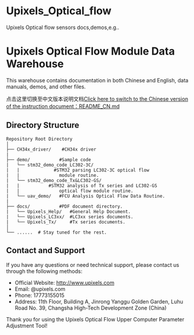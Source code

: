 # Upixels_Optical_flow
Upixels Optical flow sensors docs,demos,e.g..

# Upixels Optical Flow Module Data Warehouse
This warehouse contains documentation in both Chinese and English, data manuals, demos, and other files.

点击这里切换至中文版本说明文档[Click here to switch to the Chinese version of the instruction document：README_CN.md](./README_CN.md)
 
## Directory Structure


```plaintext
Repository Root Directory
│
├── CH34x_driver/    #CH34x driver
|                
├── demo/           #Sample code
|   └── stm32_demo_code_LC302-3C/   
|   |             #STM32 parsing LC302-3C optical flow 
|   |               module routine.
|   └── stm32_demo_code_Tx&LC302-GS/    
|   |           #STM32 analysis of Tx series and LC302-GS  
|   |               optical flow module routine.
|   └── uav_demo/   #FCU Analysis Optical Flow Data Routine.
|
├── docs/           #PDF document directory.
|   └── Upixels_Help/   #General Help Document.
|   └── Upixels_LC3xx/  #LC3xx series documents.
|   └── Upixels_Tx/     #Tx series documents.
│
└── ......  # Stay tuned for the rest.
```

## Contact and Support
 
If you have any questions or need technical support, please contact us through the following methods:
 
- Official Website: http://www.upixels.com
- Email: @upixels.com
- Phone: 17773155015
- Address: 11th Floor, Building A, Jinrong Yanggu Golden Garden, Luhu Road No. 39, Changsha High-Tech Development Zone (China)

Thank you for using the Upixels Optical Flow Upper Computer Parameter Adjustment Tool!
